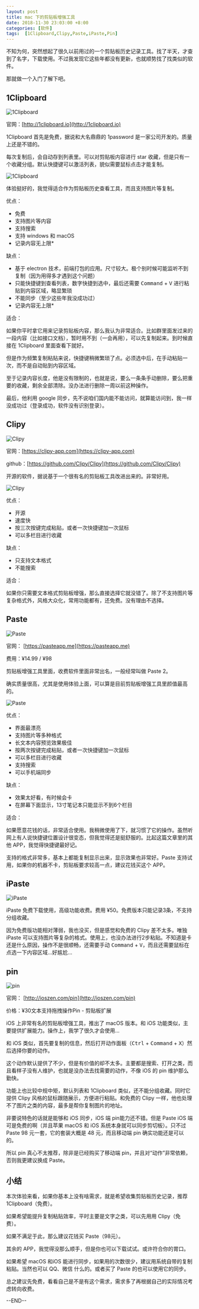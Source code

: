 ```yaml
---
layout: post
title: mac 下的剪贴板增强工具
date: 2018-11-30 23:03:00 +8:00
categories: [软件]
tags:  [1Clipboard,Clipy,Paste,iPaste,Pin]
---
```


不知为何，突然想起了很久以前用过的一个剪贴板历史记录工具。找了半天，才查到了名字，下载使用。不过我发现它这些年都没有更新，也就顺势找了找类似的软件。

那就做一个入门了解下吧。

## 1Clipboard

![1Clipboard](https://cdn0.yukapril.com/blog/2018-11-30-paste-1clipboard-1.png-wm.black)


官网：[http://1clipboard.io](http://1clipboard.io)

1Clipboard 首先是免费，据说和大名鼎鼎的 1password 是一家公司开发的。质量上还是不错的。

每次复制后，会自动存到列表里。可以对剪贴板内容进行 star 收藏，但是只有一个收藏分组。默认快捷键可以激活列表，貌似需要鼠标点击才能复制。

![1Clipboard](https://cdn0.yukapril.com/blog/2018-11-30-paste-1clipboard-2.png-wm.black)

体验挺好的，我觉得适合作为剪贴板历史查看工具，而且支持图片等复制。

优点：

* 免费
* 支持图片等内容
* 支持搜索
* 支持 windows 和 macOS
* 记录内容无上限*

缺点：

* 基于 electron 技术，前端打包的应用。尺寸较大。极个别时候可能监听不到复制（因为用得多才遇到这个问题）
* 只能快捷键到查看列表，数字快捷到选中，最后还需要 <kbd>Command</kbd> + <kbd>V</kbd> 进行粘贴到内容区域，略显繁琐
* 不能同步（至少这些年我没成功过）
* 记录内容无上限*

适合：

如果你平时拿它用来记录剪贴板内容，那么我认为非常适合。比如群里面发过来的一段内容（比如接口文档），暂时用不到（一会再用），可以先复制起来。到时候直接在 1Clipboard 里面查看下就好。

但是作为频繁复制粘贴来说，快捷键稍微繁琐了点。必须选中后，在手动粘贴一次，而不是自动贴到内容区域。

至于记录内容长度，他是没有限制的，也就是说，要么一条条手动删除，要么把重要的收藏，剩余全部清除。没办法进行删除一周以前这种操作。

最后，他利用 google 同步，先不说咱们国内能不能访问，就算能访问到，我一样没成功过（登录成功，软件没有识别登录）。

## Clipy 

![Clipy](https://cdn0.yukapril.com/blog/2018-11-30-paste-clipy-1.png-wm.black)

官网：[https://clipy-app.com](https://clipy-app.com)

github：[https://github.com/Clipy/Clipy](https://github.com/Clipy/Clipy)

开源的软件，据说基于一个很有名的剪贴板工具改进出来的。非常好用。

![Clipy](https://cdn0.yukapril.com/blog/2018-11-30-paste-clipy-2.png-wm.black)

优点：
* 开源
* 速度快
* 按三次按键完成粘贴，或者一次快捷键加一次鼠标
* 可以多栏目进行收藏

缺点：
* 只支持文本格式
* 不能搜索

适合：

如果你只需要文本格式剪贴板增强，那么直接选择它就没错了。除了不支持图片等复杂格式外，风格大众化，常用功能都有，还免费。没有理由不选择。

## Paste 

![Paste](https://cdn0.yukapril.com/blog/2018-11-30-paste-paste-1.jpg-wm.black)

官网： [https://pasteapp.me](https://pasteapp.me)

费用：¥14.99 / ¥98

剪贴板增强工具里面，收费软件里面非常出名，一般经常叫做 Paste 2。

确实质量很高，尤其是使用体验上面，可以算是目前剪贴板增强工具里颜值最高的。

![Paste](https://cdn0.yukapril.com/blog/2018-11-30-paste-paste-2.png-wm.black)

优点：
* 界面最漂亮
* 支持图片等多种格式
* 长文本内容预览效果极佳
* 按两次按键完成粘贴，或者一次快捷键加一次鼠标
* 可以多栏目进行收藏
* 支持搜索
* 可以手机端同步

缺点：
* 效果太好看，有时候会卡
* 在屏幕下面显示，13寸笔记本只能显示不到6个栏目

适合：

如果愿意花钱的话，非常适合使用。我稍微使用了下，就习惯了它的操作。虽然听网上有人说快捷键位置设计很变态，但我觉得还是挺舒服的。比起这篇文章里的其他 APP，我觉得快捷键最好记。

支持的格式非常多，基本上都能复制显示出来，显示效果也非常好。Paste 支持试用，如果你的机器不卡，剪贴板要求较高一点，建议花钱买这个 APP。

## iPaste

![iPaste](https://cdn0.yukapril.com/blog/2018-11-30-paste-ipaste-1.jpg-wm.black)

iPaste 免费下载使用，高级功能收费。费用 ¥50。免费版本只能记录3条，不支持分组收藏。

因为免费版功能相对薄弱，我也没买，但是感觉和免费的 Clipy 差不太多。唯独 iPaste 可以支持图片等复杂的格式。使用上，也没办法进行2步粘贴。不知道是卡还是什么原因，操作不是很顺畅，还需要手动 <kbd>Command</kbd> + <kbd>V</kbd>，而且还需要鼠标在点选一下内容区域...好尴尬...

## pin

![pin](https://cdn0.yukapril.com/blog/2018-11-30-paste-pin-1.png-wm.black)

官网： [http://ioszen.com/pin](http://ioszen.com/pin)


价格：¥30文本支持拖拽操作Pin - 剪贴板扩展

iOS 上非常有名的剪贴板增强工具，推出了 macOS 版本。和 iOS 功能类似，主要提供扩展能力。操作上，我学了很久才会使用...

和 iOS 类似，首先要复制的信息，然后打开动作面板（<kbd>Ctrl</kbd> + <kbd>Command</kbd> + <kbd>X</kbd>）然后选择你要的动作。

这个动作默认提供了不少，但是有价值的却不太多。主要都是搜索、打开之类，而且看样子没有人维护，也就是没办法去找需要的动作，不像 iOS 的 pin 维护那么勤快。

功能上也比较中规中矩，默认列表和 1Clipboard 类似，还不能分组收藏。同时它提供 Clipy 风格的鼠标跟随展示，方便进行粘贴。和免费的 Clipy 一样，他也处理不了图片之类的内容，最多是帮你复制图片的地址。

非要说特色的话就是能够和 iOS 同步，iOS 端 pin能力还不错。但是 Paste iOS 端可是免费的啊（并且苹果 macOS 和 iOS 系统本身就可以同步剪切板）。只不过 Paste 98 元一套，它的套装大概是 48 元，而且移动端 pin 确实功能还是可以的。

所以 pin 真心不太推荐，除非是已经购买了移动端 pin，并且对“动作”非常依赖，否则我更建议换成 Paste。

## 小结

本次体验来看，如果你基本上没有啥需求，就是希望收集剪贴板历史记录，推荐 1Clipboard（免费）。

如果希望能提升复制粘贴效率，平时主要是文字之类，可以先用用 Clipy（免费）。

如果不满足于此，那么建议花钱买 Paste（98元）。

其余的 APP，我觉得没那么顺手，但是你也可以下载试试。或许符合你的胃口。

如果希望 macOS 和iOS 能进行同步，如果用的次数很少，建议用系统自带的复制粘贴。当然也可以 QQ、微信 什么的。或者买了 Paste 的也可以使用它的同步。

总之建议先免费，看看自己是不是有这个需求，需求多了再根据自己的实际情况考虑转向收费。

--END--